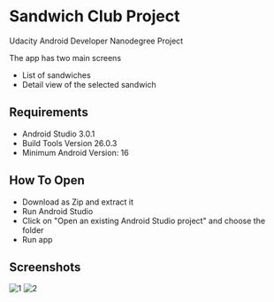# Sandwich Club Project
Udacity Android Developer Nanodegree Project

The app has two main screens
- List of sandwiches
- Detail view of the selected sandwich

## Requirements
- Android Studio 3.0.1
- Build Tools Version 26.0.3
- Minimum Android Version: 16

## How To Open
- Download as Zip and extract it
- Run Android Studio
- Click on "Open an existing Android Studio project" and choose the folder
- Run app

## Screenshots
![1](https://user-images.githubusercontent.com/45323928/49484621-b3cece80-f805-11e8-8b36-cdb30832a0a7.png)
![2](https://user-images.githubusercontent.com/45323928/49484629-bb8e7300-f805-11e8-9814-9f06922da8ea.png)


